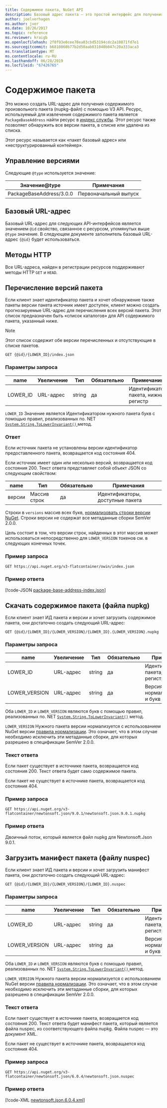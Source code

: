 ```yaml
---
title: Содержимое пакета, NuGet API
description: Базовый адрес пакета — это простой интерфейс для получения самого пакета.
author: joelverhagen
ms.author: jver
ms.date: 10/26/2017
ms.topic: reference
ms.reviewer: kraigb
ms.openlocfilehash: 2f0f93e0cee78ea03cbd53194cdc2a10871fd7e1
ms.sourcegitcommit: b6810860b77b2d50aab031040b047c20a333aca3
ms.translationtype: MT
ms.contentlocale: ru-RU
ms.lasthandoff: 06/28/2019
ms.locfileid: "67426765"
---
```

# <a name="package-content"></a>Содержимое пакета

Это можно создать URL-адрес для получения содержимого произвольного пакета (nupkg-файл) с помощью V3 API. Ресурс, используемый для извлечения содержимого пакета является `PackageBaseAddress` найти ресурс в [индекс службы](service-index.md). Этот ресурс также позволяет обнаружить все версии пакета, в списке или удалена из списка.

Этот ресурс называется как «пакет базовый адрес» или «неструктурированный контейнер».

## <a name="versioning"></a>Управление версиями

Следующие `@type` используется значение:

Значение@type              | Примечания
------------------------ | -----
PackageBaseAddress/3.0.0 | Первоначальный выпуск

## <a name="base-url"></a>Базовый URL-адрес

Базовый URL-адрес для следующих API-интерфейсов является значением `@id` свойство, связанное с ресурсом, упомянутых выше `@type` значение. В следующем документе заполнитель базовый URL-адрес `{@id}` будет использоваться.

## <a name="http-methods"></a>Методы HTTP

Все URL-адреса, найден в регистрации ресурсов поддерживают методы HTTP `GET` и `HEAD`.

## <a name="enumerate-package-versions"></a>Перечисление версий пакета

Если клиент знает идентификатор пакета и хочет обнаружение также пакеты версии пакета источник имеет доступен, клиент можно создать прогнозируемые URL-адрес для перечисления всех версий пакета. Этот список предназначен быть «список каталогов» для API содержимого пакета, указанный ниже.

> [!Note]
> Этот список содержит обе версии перечисленных и отсутствующие в списке пакетов.

    GET {@id}/{LOWER_ID}/index.json

### <a name="request-parameters"></a>Параметры запроса

name     | Увеличение     | Тип    | Обязательно | Примечания
-------- | ------ | ------- | -------- | -----
LOWER_ID | URL-адрес    | string  | да      | Идентификатор пакета, нижний регистр

`LOWER_ID` Значение является Идентификатором нужного пакета букв с помощью правил, реализованных по. NET [ `System.String.ToLowerInvariant()` ](/dotnet/api/system.string.tolowerinvariant?view=netstandard-2.0#System_String_ToLowerInvariant) метод.

### <a name="response"></a>Ответ

Если источник пакета не установлены версии идентификатор предоставленного пакета, возвращается код состояния 404.

Если источник имеет один или несколько версий, возвращается код состояния 200. Текст ответа представляет собой объект JSON со следующим свойством:

name     | Тип             | Обязательно | Примечания
-------- | ---------------- | -------- | -----
версии | Массив строк | да      | Идентификаторы, доступные пакета

Строки в `versions` массив всех букв, [нормализовать строки версии NuGet](../reference/package-versioning.md#normalized-version-numbers). Строки версии не содержат все метаданные сборки SemVer 2.0.0.

Цель состоит в том, что версии строк, найденных в этот массив может использоваться непосредственно для `LOWER_VERSION` токенов см. в следующих конечных точек.

### <a name="sample-request"></a>Пример запроса

    GET https://api.nuget.org/v3-flatcontainer/owin/index.json

### <a name="sample-response"></a>Пример ответа

[!code-JSON [package-base-address-index.json](./_data/package-base-address-index.json)]

## <a name="download-package-content-nupkg"></a>Скачать содержимое пакета (файла nupkg)

Если клиент знает ИД пакета и версии и хочет загрузить содержимое пакета, они достаточно создать следующий URL-адрес:

    GET {@id}/{LOWER_ID}/{LOWER_VERSION}/{LOWER_ID}.{LOWER_VERSION}.nupkg

### <a name="request-parameters"></a>Параметры запроса

name          | Увеличение     | Тип   | Обязательно | Примечания
------------- | ------ | ------ | -------- | -----
LOWER_ID      | URL-адрес    | string | да      | Идентификатор пакета, нижний регистр
LOWER_VERSION | URL-адрес    | string | да      | Версия пакета, нормализованную и букв

Оба `LOWER_ID` и `LOWER_VERSION` являются букв с помощью правил, реализованных по. NET [`System.String.ToLowerInvariant()`](/dotnet/api/system.string.tolowerinvariant?view=netstandard-2.0#System_String_ToLowerInvariant)
метод.

`LOWER_VERSION` Нужного пакета версии нормализуется с использованием NuGet версии [правила нормализации](../reference/package-versioning.md#normalized-version-numbers). Это означает, что в этом случае необходимо исключить эти метаданные сборки, для которых разрешено в спецификации SemVer 2.0.0.

### <a name="response-body"></a>Текст ответа

Если пакет существует в источнике пакета, возвращается код состояния 200. Текст ответа будет само содержимое пакета.

Если пакет не существует в источнике пакета, возвращается код состояния 404.

### <a name="sample-request"></a>Пример запроса

    GET https://api.nuget.org/v3-flatcontainer/newtonsoft.json/9.0.1/newtonsoft.json.9.0.1.nupkg

### <a name="sample-response"></a>Пример ответа

Двоичный поток, который является файл nupkg для Newtonsoft.Json 9.0.1.

## <a name="download-package-manifest-nuspec"></a>Загрузить манифест пакета (файлу nuspec)

Если клиент знает ИД пакета и версии и хочет загрузить манифест пакета, они достаточно создать следующий URL-адрес:

    GET {@id}/{LOWER_ID}/{LOWER_VERSION}/{LOWER_ID}.nuspec

### <a name="request-parameters"></a>Параметры запроса

name          | Увеличение     | Тип   | Обязательно | Примечания
------------- | ------ | ------ | -------- | -----
LOWER_ID      | URL-адрес    | string | да      | Идентификатор пакета, нижний регистр
LOWER_VERSION | URL-адрес    | string | да      | Версия пакета, нормализованную и букв

Оба `LOWER_ID` и `LOWER_VERSION` являются букв с помощью правил, реализованных по. NET [ `System.String.ToLowerInvariant()` ](/dotnet/api/system.string.tolowerinvariant?view=netstandard-2.0#System_String_ToLowerInvariant) метод.

`LOWER_VERSION` Нужного пакета версии нормализуется с использованием NuGet версии [правила нормализации](../reference/package-versioning.md#normalized-version-numbers). Это означает, что в этом случае необходимо исключить эти метаданные сборки, для которых разрешено в спецификации SemVer 2.0.0.

### <a name="response-body"></a>Текст ответа

Если пакет существует в источнике пакета, возвращается код состояния 200. Текст ответа будет манифест пакета, который является файла nuspec, из соответствующего файла nupkg. Файла nuspec — это документ XML.

Если пакет не существует в источнике пакета, возвращается код состояния 404.

### <a name="sample-request"></a>Пример запроса

    GET https://api.nuget.org/v3-flatcontainer/newtonsoft.json/6.0.4/newtonsoft.json.nuspec

### <a name="sample-response"></a>Пример ответа

[!code-XML [newtonsoft.json.6.0.4.xml](./_data/newtonsoft.json.6.0.4.xml)]
